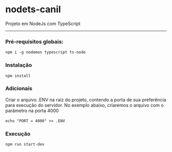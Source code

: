 # nodets-canil
Projeto em NodeJs com TypeScript
<hr>

### Pré-requisitos globais:
`npm i -g nodemon typescript ts-node`

### Instalação
`npm install`

### Adicionais
Criar o arquivo .ENV na raiz do projeto, contendo a porta de sua preferência para  execução do servidor.
No exemplo abaixo, criaremos o arquivo com o parâmetro na porta 4000<br><br>
`echo "PORT = 4000" >> .ENV`

### Execução
`npm run start-dev`